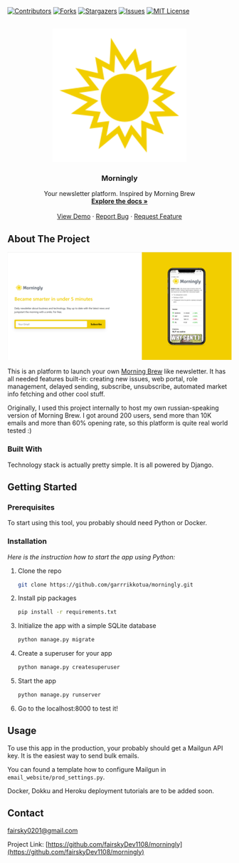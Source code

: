 <div id="top"></div>


<!-- PROJECT SHIELDS -->
[![Contributors][contributors-shield]][contributors-url]
[![Forks][forks-shield]][forks-url]
[![Stargazers][stars-shield]][stars-url]
[![Issues][issues-shield]][issues-url]
[![MIT License][license-shield]][license-url]



<!-- PROJECT LOGO -->
<br />
<div align="center">
  <a href="https://github.com/garrrikkotua/morningly">
    <img src="static/email_website/vector_logo.svg" alt="Logo" width="300">
  </a>

  <h3 align="center">Morningly</h3>

  <p align="center">
    Your newsletter platform. Inspired by Morning Brew
    <br />
    <a href="https://github.com/garrrikkotua/morningly"><strong>Explore the docs »</strong></a>
    <br />
    <br />
    <a href="https://github.com/garrrikkotua/morningly">View Demo</a>
    ·
    <a href="https://github.com/garrrikkotua/morningly/issues">Report Bug</a>
    ·
    <a href="https://github.com/garrrikkotua/morningly/issues">Request Feature</a>
  </p>
</div>


<!-- ABOUT THE PROJECT -->
## About The Project

[![Product Name Screen Shot][product-screenshot]](https://example.com)

This is an platform to launch your own [Morning Brew](https://www.morningbrew.com/) like newsletter. It has all needed features built-in: creating new issues, web portal, role management, delayed sending, subscribe, unsubscribe, automated market info fetching and other cool stuff.

Originally, I used this project internally to host my own russian-speaking version of Morning Brew. I got around 200 users, send more than 10K emails and more than 60% opening rate, so this platform is quite real world tested :)

### Built With

Technology stack is actually pretty simple. It is all powered by Django.


<!-- GETTING STARTED -->
## Getting Started

### Prerequisites
To start using this tool, you probably should need Python or Docker.

### Installation

_Here is the instruction how to start the app using Python:_

1. Clone the repo
   ```sh
   git clone https://github.com/garrrikkotua/morningly.git
   ```
2. Install pip packages
   ```sh
   pip install -r requirements.txt
   ```
3. Initialize the app with a simple SQLite database
   ```sh
   python manage.py migrate
   ```
4. Create a superuser for your app
   ```sh
   python manage.py createsuperuser
   ```
5. Start the app
   ```sh
   python manage.py runserver
   ```
6. Go to the localhost:8000 to test it!

<!-- USAGE EXAMPLES -->
## Usage
To use this app in the production, your probably should get a Mailgun API key. It is the easiest way to send bulk emails.

You can found a template how to configure Mailgun in `email_website/prod_settings.py`.

Docker, Dokku and Heroku deployment tutorials are to be added soon.

<!-- CONTACT -->
## Contact

fairsky0201@gmail.com

Project Link: [https://github.com/fairskyDev1108/morningly](https://github.com/fairskyDev1108/morningly)

<!-- MARKDOWN LINKS & IMAGES -->
<!-- https://www.markdownguide.org/basic-syntax/#reference-style-links -->
[contributors-shield]: https://img.shields.io/github/contributors/garrrikkotua/morningly.svg?style=for-the-badge
[contributors-url]: https://github.com/garrrikkotua/morningly/graphs/contributors
[forks-shield]: https://img.shields.io/github/forks/garrrikkotua/morningly.svg?style=for-the-badge
[forks-url]: https://github.com/garrrikkotua/morningly/network/members
[stars-shield]: https://img.shields.io/github/stars/garrrikkotua/morningly.svg?style=for-the-badge
[stars-url]: https://github.com/garrrikkotua/morningly/stargazers
[issues-shield]: https://img.shields.io/github/issues/garrrikkotua/morningly.svg?style=for-the-badge
[issues-url]: https://github.com/garrrikkotua/morningly/issues
[license-shield]: https://img.shields.io/github/license/garrrikkotua/morningly.svg?style=for-the-badge
[license-url]: https://github.com/garrrikkotua/morningly/blob/master/LICENSE.txt
[linkedin-shield]: https://img.shields.io/badge/-LinkedIn-black.svg?style=for-the-badge&logo=linkedin&colorB=555
[product-screenshot]: static/email_website/morningly_landing_image.png
